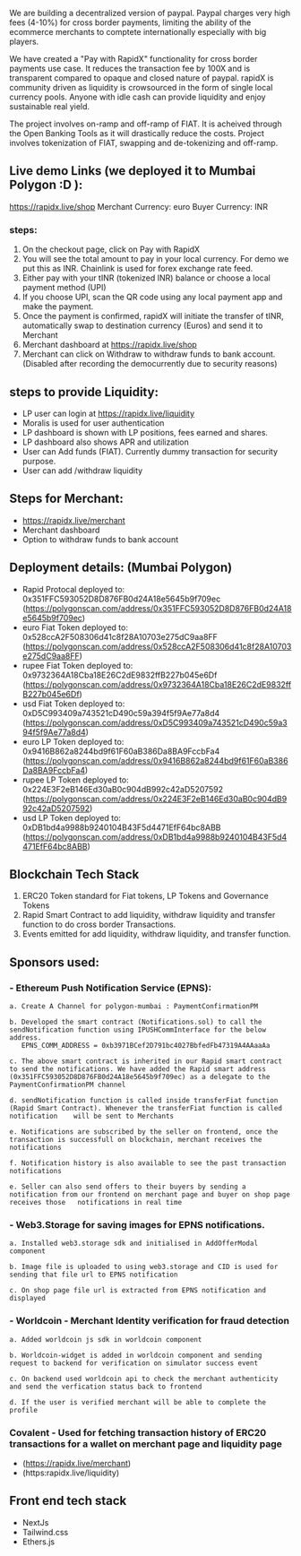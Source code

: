  We are building a decentralized version of paypal. Paypal charges very high fees (4-10%) for cross border payments, limiting the ability of the ecommerce merchants to comptete internationally especially with big players.


 We have created a "Pay with RapidX" functionality for cross border payments use case. It reduces the transaction fee by 100X and is transparent compared to opaque and closed nature of paypal. rapidX is community driven as liquidity is crowsourced in the form of single local currency pools. Anyone with idle cash can provide liquidity and enjoy sustainable real yield.

 The project involves on-ramp and off-ramp of FIAT. It is acheived through the Open Banking Tools as it will drastically reduce the costs. Project involves tokenization of FIAT, swapping and de-tokenizing and off-ramp. 


## Live demo Links (we deployed it to Mumbai Polygon :D ):

https://rapidx.live/shop
Merchant Currency: euro
Buyer Currency: INR

### steps:

1. On the checkout page, click on Pay with RapidX
2. You will see the total amount to pay in your local currency. For demo we put this as INR. Chainlink is used for forex exchange rate feed.
3. Either pay with your tINR (tokenized INR) balance or choose a local payment method (UPI)
4. If you choose UPI, scan the QR code using any local payment app and make the payment.
5. Once the payment is confirmed, rapidX will initiate the transfer of tINR, automatically swap to destination currency (Euros) and send it to Merchant
6. Merchant dashboard at https://rapidx.live/shop
7. Merchant can click on Withdraw to withdraw funds to bank account. (Disabled after recording the democurrently due to security reasons)


## steps to provide Liquidity:

- LP user can login at https://rapidx.live/liquidity
- Moralis is used for user authentication
- LP dashboard is shown with LP positions, fees earned and shares.
- LP dashboard also shows APR and utilization
- User can Add funds (FIAT). Currently dummy transaction for security purpose.
- User can add /withdraw liquidity


## Steps for Merchant:
- https://rapidx.live/merchant
- Merchant dashboard
- Option to withdraw funds to bank account


## Deployment details: (Mumbai Polygon)

- Rapid Protocal deployed to: 0x351FFC593052D8D876FB0d24A18e5645b9f709ec (https://polygonscan.com/address/0x351FFC593052D8D876FB0d24A18e5645b9f709ec)
- euro Fiat Token deployed to: 0x528ccA2F508306d41c8f28A10703e275dC9aa8FF (https://polygonscan.com/address/0x528ccA2F508306d41c8f28A10703e275dC9aa8FF)
- rupee Fiat Token deployed to: 0x9732364A18Cba18E26C2dE9832ffB227b045e6Df (https://polygonscan.com/address/0x9732364A18Cba18E26C2dE9832ffB227b045e6Df)
- usd Fiat Token deployed to: 0xD5C993409a743521cD490c59a394f5f9Ae77a8d4 (https://polygonscan.com/address/0xD5C993409a743521cD490c59a394f5f9Ae77a8d4)
- euro LP Token deployed to: 0x9416B862a8244bd9f61F60aB386Da8BA9FccbFa4 (https://polygonscan.com/address/0x9416B862a8244bd9f61F60aB386Da8BA9FccbFa4)
- rupee LP Token deployed to: 0x224E3F2eB146Ed30aB0c904dB992c42aD5207592 (https://polygonscan.com/address/0x224E3F2eB146Ed30aB0c904dB992c42aD5207592)
- usd LP Token deployed to: 0xDB1bd4a9988b9240104B43F5d4471EfF64bc8ABB (https://polygonscan.com/address/0xDB1bd4a9988b9240104B43F5d4471EfF64bc8ABB)


## Blockchain Tech Stack

1.  ERC20 Token standard for Fiat tokens, LP Tokens and Governance Tokens
2.  Rapid Smart Contract to add liquidity, withdraw liquidity and transfer function to do cross border Transactions.
3.  Events emitted for add liquidity, withdraw liquidity, and transfer function.

## Sponsors used:

### - Ethereum Push Notification Service (EPNS):
    a. Create A Channel for polygon-mumbai : PaymentConfirmationPM
    
    b. Developed the smart contract (Notifications.sol) to call the sendNotification function using IPUSHCommInterface for the below address.
       EPNS_COMM_ADDRESS = 0xb3971BCef2D791bc4027BbfedFb47319A4AAaaAa
       
    c. The above smart contract is inherited in our Rapid smart contract to send the notifications. We have added the Rapid smart address      (0x351FFC593052D8D876FB0d24A18e5645b9f709ec) as a delegate to the PaymentConfirmationPM channel
    
    d. sendNotification function is called inside transferFiat function (Rapid Smart Contract). Whenever the transferFiat function is called notification    will be sent to Merchants
    
    e. Notifications are subscribed by the seller on frontend, once the transaction is successfull on blockchain, merchant receives the notifications
    
    f. Notification history is also available to see the past transaction notifications
    
    e. Seller can also send offers to their buyers by sending a notification from our frontend on merchant page and buyer on shop page receives those   notifications in real time
    
    
### - Web3.Storage for saving images for EPNS notifications.
   
    a. Installed web3.storage sdk and initialised in AddOfferModal component
    
    b. Image file is uploaded to using web3.storage and CID is used for sending that file url to EPNS notification
    
    c. On shop page file url is extracted from EPNS notification and displayed
    
### - Worldcoin - Merchant Identity verification for fraud detection
   
    a. Added worldcoin js sdk in worldcoin component
    
    b. Worldcoin-widget is added in worldcoin component and sending request to backend for verification on simulator success event
    
    c. On backend used worldcoin api to check the merchant authenticity and send the verfication status back to frontend
    
    d. If the user is verified merchant will be able to complete the profile
  

### Covalent - Used for fetching transaction history of ERC20 transactions for a wallet on merchant page and liquidity page
   - (https://rapidx.live/merchant)
   - (https:rapidx.live/liquidity)
   
## Front end tech stack

- NextJs
- Tailwind.css
- Ethers.js

